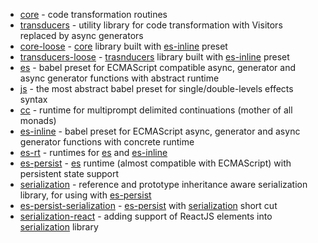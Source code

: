 
* [core](core) - code transformation routines
* [transducers](transducers) - utility library for code transformation with Visitors replaced by async generators
* [core-loose](core-loose) - [core](core) library built with [es-inline](es-inline) preset
* [transducers-loose](transducers-loose) - [trasnducers](transducers) library built with [es-inline](es-inline) preset
* [es](es) - babel preset for ECMAScript compatible async, generator and async generator functions with abstract runtime
* [js](js) - the most abstract babel preset for single/double-levels effects syntax
* [cc](cc) - runtime for multiprompt delimited continuations (mother of all monads)
* [es-inline](es-inline) - babel preset for ECMAScript async, generator and async generator functions with concrete runtime
* [es-rt](es-rt) - runtimes for [es](es) and [es-inline](es-inline)
* [es-persist](es-persist) - [es](es) runtime (almost compatible with ECMAScript) with persistent state support
* [serialization](serialization) - reference and prototype inheritance aware serialization library, for using with [es-persist](es-persist)  
* [es-persist-serialization](es-persist-serialization) - [es-persist](es-persist) with [serialization](serialization) short cut
* [serialization-react](serialization-react) - adding support of ReactJS elements into [serialization](serialization) library
